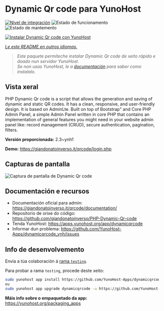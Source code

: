 <!--
NOTA: Este README foi creado automáticamente por <https://github.com/YunoHost/apps/tree/master/tools/readme_generator>
NON debe editarse manualmente.
-->

# Dynamic Qr code para YunoHost

[![Nivel de integración](https://apps.yunohost.org/badge/integration/dynamicqrcode)](https://ci-apps.yunohost.org/ci/apps/dynamicqrcode/)
![Estado de funcionamento](https://apps.yunohost.org/badge/state/dynamicqrcode)
![Estado de mantemento](https://apps.yunohost.org/badge/maintained/dynamicqrcode)

[![Instalar Dynamic Qr code con YunoHost](https://install-app.yunohost.org/install-with-yunohost.svg)](https://install-app.yunohost.org/?app=dynamicqrcode)

*[Le este README en outros idiomas.](./ALL_README.md)*

> *Este paquete permíteche instalar Dynamic Qr code de xeito rápido e doado nun servidor YunoHost.*  
> *Se non usas YunoHost, le a [documentación](https://yunohost.org/install) para saber como instalalo.*

## Vista xeral

PHP Dynamic Qr code is a script that allows the generation and saving of dynamic and static QR codes. It has a clean, responsive, and user-friendly design. It is based on AdminLte. Built on top of Bootstrap" and Core PHP Admin Panel, a simple Admin Panel written in core PHP that contains an implementation of general features you might need in your website admin panel like: record management (CRUD), secure authentication, pagination, filters.

**Versión proporcionada:** 2.3~ynh1

**Demo:** <https://giandonatoinverso.it/qrcode/login.php>

## Capturas de pantalla

![Captura de pantalla de Dynamic Qr code](./doc/screenshots/screenshot.png)

## Documentación e recursos

- Documentación oficial para admin: <https://giandonatoinverso.it/qrcode/documentation/>
- Repositorio de orixe do código: <https://github.com/giandonatoinverso/PHP-Dynamic-Qr-code>
- Tenda YunoHost: <https://apps.yunohost.org/app/dynamicqrcode>
- Informar dun problema: <https://github.com/YunoHost-Apps/dynamicqrcode_ynh/issues>

## Info de desenvolvemento

Envía a túa colaboración á [rama `testing`](https://github.com/YunoHost-Apps/dynamicqrcode_ynh/tree/testing).

Para probar a rama `testing`, procede deste xeito:

```bash
sudo yunohost app install https://github.com/YunoHost-Apps/dynamicqrcode_ynh/tree/testing --debug
ou
sudo yunohost app upgrade dynamicqrcode -u https://github.com/YunoHost-Apps/dynamicqrcode_ynh/tree/testing --debug
```

**Máis info sobre o empaquetado da app:** <https://yunohost.org/packaging_apps>
